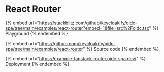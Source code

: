 # React Router



{% embed url="https://stackblitz.com/github/keycloakify/oidc-spa/tree/main/examples/react-router?embed=1&file=src%2Foidc.tsx" %}
Playground
{% endembed %}

{% embed url="https://github.com/keycloakify/oidc-spa/tree/main/examples/react-router" %}
Source code
{% endembed %}

{% embed url="https://example-tanstack-router.oidc-spa.dev/" %}
Deployment
{% endembed %}
